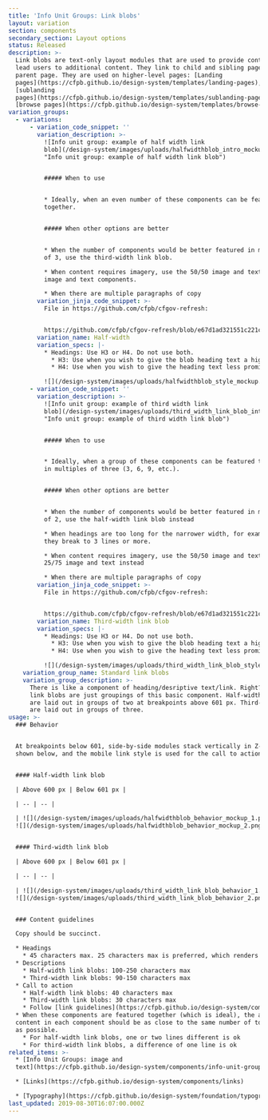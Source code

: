 ```yaml
---
title: 'Info Unit Groups: Link blobs'
layout: variation
section: components
secondary_section: Layout options
status: Released
description: >-
  Link blobs are text-only layout modules that are used to provide context and
  lead users to additional content. They link to child and sibling pages from a
  parent page. They are used on higher-level pages: [Landing
  pages](https://cfpb.github.io/design-system/templates/landing-pages),
  [sublanding
  pages](https://cfpb.github.io/design-system/templates/sublanding-pages), and
  [browse pages](https://cfpb.github.io/design-system/templates/browse-pages).
variation_groups:
  - variations:
      - variation_code_snippet: ''
        variation_description: >-
          ![Info unit group: example of half width link
          blob](/design-system/images/uploads/halfwidthblob_intro_mockup.png
          "Info unit group: example of half width link blob")


          ##### When to use


          * Ideally, when an even number of these components can be featured
          together.


          ##### When other options are better


          * When the number of components would be better featured in multiples
          of 3, use the third-width link blob. 

          * When content requires imagery, use the 50/50 image and text or 25/75
          image and text components.

          * When there are multiple paragraphs of copy
        variation_jinja_code_snippet: >-
          File in https://github.com/cfpb/cfgov-refresh:


          https://github.com/cfpb/cfgov-refresh/blob/e67d1ad321551c221c01eaa62589dfdd1177d1dc/cfgov/jinja2/v1/_includes/organisms/half-width-link-blob-group.html
        variation_name: Half-width
        variation_specs: |-
          * Headings: Use H3 or H4. Do not use both.
            * H3: Use when you wish to give the blob heading text a higher level of prominence within the page hierarchy. Avoid using H3 when it will cause the heading to break to 3 lines or more.
            * H4: Use when you wish to give the heading text less prominence within the page hierarchy or when the blob set follows an H3 heading. When you select the H4 you have the option of including a minicon to the left of the heading.

          ![](/design-system/images/uploads/halfwidthblob_style_mockup.png)
      - variation_code_snippet: ''
        variation_description: >-
          ![Info unit group: example of third width link
          blob](/design-system/images/uploads/third_width_link_blob_intro.png
          "Info unit group: example of third width link blob")


          ##### When to use


          * Ideally, when a group of these components can be featured together
          in multiples of three (3, 6, 9, etc.).


          ##### When other options are better


          * When the number of components would be better featured in multiples
          of 2, use the half-width link blob instead

          * When headings are too long for the narrower width, for example, when
          they break to 3 lines or more.

          * When content requires imagery, use the 50/50 image and text or the
          25/75 image and text instead

          * When there are multiple paragraphs of copy
        variation_jinja_code_snippet: >-
          File in https://github.com/cfpb/cfgov-refresh:


          https://github.com/cfpb/cfgov-refresh/blob/e67d1ad321551c221c01eaa62589dfdd1177d1dc/cfgov/jinja2/v1/_includes/organisms/third-width-link-blob-group.html
        variation_name: Third-width link blob
        variation_specs: |-
          * Headings: Use H3 or H4. Do not use both.
            * H3: Use when you wish to give the blob heading text a higher level of prominence within the page hierarchy. Avoid using H3 when it will cause the heading to break to 3 lines or more.
            * H4: Use when you wish to give the heading text less prominence within the page hierarchy or when the blob set follows an H3 heading. When you select the H4 you have the option of including a minicon to the left of the heading.

          ![](/design-system/images/uploads/third_width_link_blob_style.png)
    variation_group_name: Standard link blobs
    variation_group_description: >-
      There is like a component of heading/desriptive text/link. Right? Ok so
      link blobs are just groupings of this basic component. Half-width blobs
      are laid out in groups of two at breakpoints above 601 px. Third-widths
      are laid out in groups of three.
usage: >-
  ### Behavior


  At breakpoints below 601, side-by-side modules stack vertically in Z-order as
  shown below, and the mobile link style is used for the call to action link(s)


  #### Half-width link blob

  | Above 600 px | Below 601 px | 

  | -- | -- |  

  | ![](/design-system/images/uploads/halfwidthblob_behavior_mockup_1.png) |
  ![](/design-system/images/uploads/halfwidthblob_behavior_mockup_2.png) | 


  #### Third-width link blob

  | Above 600 px | Below 601 px | 

  | -- | -- |  

  | ![](/design-system/images/uploads/third_width_link_blob_behavior_1.png) |
  ![](/design-system/images/uploads/third_width_link_blob_behavior_2.png) |


  ### Content guidelines

  Copy should be succinct.

  * Headings  
    * 45 characters max. 25 characters max is preferred, which renders as one line at max column width.
  * Descriptions
    * Half-width link blobs: 100-250 characters max
    * Third-width link blobs: 90-150 characters max
  * Call to action
    * Half-width link blobs: 40 characters max
    * Third-width link blobs: 30 characters max
    * Follow [link guidelines](https://cfpb.github.io/design-system/components/links).
  * When these components are featured together (which is ideal), the amount of
  content in each component should be as close to the same number of total lines
  as possible.
    * For half-width link blobs, one or two lines different is ok
    * For third-width link blobs, a difference of one line is ok
related_items: >-
  * [Info Unit Groups: image and
  text](https://cfpb.github.io/design-system/components/info-unit-groups-image-and-text)

  * [Links](https://cfpb.github.io/design-system/components/links)

  * [Typography](https://cfpb.github.io/design-system/foundation/typography)
last_updated: 2019-08-30T16:07:00.000Z
---
```

